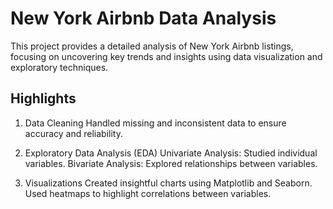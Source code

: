 # New York Airbnb Data Analysis

This project provides a detailed analysis of New York Airbnb listings, focusing on uncovering key trends and insights using data visualization and exploratory techniques.

## Highlights

1. Data Cleaning
Handled missing and inconsistent data to ensure accuracy and reliability.

3. Exploratory Data Analysis (EDA)
Univariate Analysis: Studied individual variables.
Bivariate Analysis: Explored relationships between variables.

5. Visualizations
Created insightful charts using Matplotlib and Seaborn.
Used heatmaps to highlight correlations between variables.
